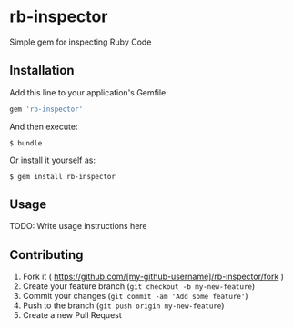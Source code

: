 # rb-inspector
Simple gem for inspecting Ruby Code

## Installation

Add this line to your application's Gemfile:

```ruby
gem 'rb-inspector'
```

And then execute:

    $ bundle

Or install it yourself as:

    $ gem install rb-inspector

## Usage

TODO: Write usage instructions here

## Contributing

1. Fork it ( https://github.com/[my-github-username]/rb-inspector/fork )
2. Create your feature branch (`git checkout -b my-new-feature`)
3. Commit your changes (`git commit -am 'Add some feature'`)
4. Push to the branch (`git push origin my-new-feature`)
5. Create a new Pull Request
